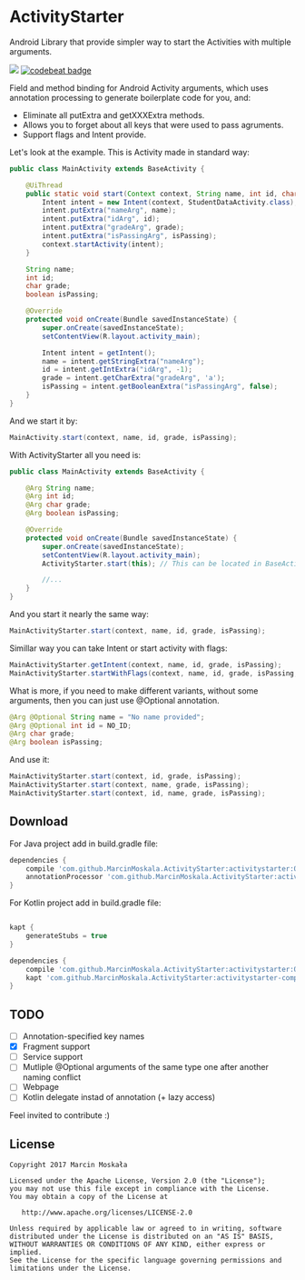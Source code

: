 # ActivityStarter
Android Library that provide simpler way to start the Activities with multiple arguments.

[![](https://jitpack.io/v/MarcinMoskala/ActivityStarter.svg)](https://jitpack.io/#MarcinMoskala/ActivityStarter)
[![codebeat badge](https://codebeat.co/badges/a1727670-96fe-4c89-9bdb-f1818a6dc066)](https://codebeat.co/projects/github-com-marcinmoskala-activitystarter)

Field and method binding for Android Activity arguments, which uses annotation processing to generate boilerplate code for you, and:
 * Eliminate all putExtra and getXXXExtra methods.
 * Allows you to forget about all keys that were used to pass agruments.
 * Support flags and Intent provide.

Let's look at the example. This is Activity made in standard way:

```java
public class MainActivity extends BaseActivity {

    @UiThread
    public static void start(Context context, String name, int id, char grade, boolean isPassing) {
        Intent intent = new Intent(context, StudentDataActivity.class);
        intent.putExtra("nameArg", name);
        intent.putExtra("idArg", id);
        intent.putExtra("gradeArg", grade);
        intent.putExtra("isPassingArg", isPassing);
        context.startActivity(intent);
    }

    String name;
    int id;
    char grade;
    boolean isPassing;

    @Override
    protected void onCreate(Bundle savedInstanceState) {
        super.onCreate(savedInstanceState);
        setContentView(R.layout.activity_main);

        Intent intent = getIntent();
        name = intent.getStringExtra("nameArg");
        id = intent.getIntExtra("idArg", -1);
        grade = intent.getCharExtra("gradeArg", 'a');
        isPassing = intent.getBooleanExtra("isPassingArg", false);
    }
}
```

And we start it by:

```java
MainActivity.start(context, name, id, grade, isPassing);
```

With ActivityStarter all you need is:

```java
public class MainActivity extends BaseActivity {

    @Arg String name;
    @Arg int id;
    @Arg char grade;
    @Arg boolean isPassing;

    @Override
    protected void onCreate(Bundle savedInstanceState) {
        super.onCreate(savedInstanceState);
        setContentView(R.layout.activity_main);
        ActivityStarter.start(this); // This can be located in BaseActivity, one for all activities

        //...
    }
}
```

And you start it nearly the same way:

```java
MainActivityStarter.start(context, name, id, grade, isPassing);
```

Simillar way you can take Intent or start activity with flags:

```java
MainActivityStarter.getIntent(context, name, id, grade, isPassing);
MainActivityStarter.startWithFlags(context, name, id, grade, isPassing, FLAG_ACTIVITY_SINGLE_TOP);
```

What is more, if you need to make different variants, without some arguments, then you can just use @Optional annotation.

```java
@Arg @Optional String name = "No name provided";
@Arg @Optional int id = NO_ID;
@Arg char grade;
@Arg boolean isPassing;
```

And use it:

```java
MainActivityStarter.start(context, id, grade, isPassing);
MainActivityStarter.start(context, name, grade, isPassing);
MainActivityStarter.start(context, id, name, grade, isPassing);
```

Download
--------

For Java project add in build.gradle file:

```groovy
dependencies {
    compile 'com.github.MarcinMoskala.ActivityStarter:activitystarter:0.03'
    annotationProcessor 'com.github.MarcinMoskala.ActivityStarter:activitystarter-compiler:0.03'
}
```

For Kotlin project add in build.gradle file:

```groovy

kapt {
    generateStubs = true
}

dependencies {
    compile 'com.github.MarcinMoskala.ActivityStarter:activitystarter:0.03'
    kapt 'com.github.MarcinMoskala.ActivityStarter:activitystarter-compiler:0.03'
}
```

TODO
-------

- [ ] Annotation-specified key names
- [X] Fragment support
- [ ] Service support
- [ ] Mutliple @Optional arguments of the same type one after another naming conflict
- [ ] Webpage
- [ ] Kotlin delegate instad of annotation (+ lazy access)
 
Feel invited to contribute :)
 
License
-------

    Copyright 2017 Marcin Moskała

    Licensed under the Apache License, Version 2.0 (the "License");
    you may not use this file except in compliance with the License.
    You may obtain a copy of the License at

       http://www.apache.org/licenses/LICENSE-2.0

    Unless required by applicable law or agreed to in writing, software
    distributed under the License is distributed on an "AS IS" BASIS,
    WITHOUT WARRANTIES OR CONDITIONS OF ANY KIND, either express or implied.
    See the License for the specific language governing permissions and
    limitations under the License.

